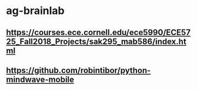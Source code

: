 # ag-brainlab



## https://courses.ece.cornell.edu/ece5990/ECE5725_Fall2018_Projects/sak295_mab586/index.html

## https://github.com/robintibor/python-mindwave-mobile
